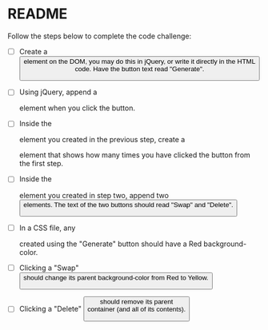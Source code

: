 # README
Follow the steps below to complete the code challenge:

- [ ] Create a <button> element on the DOM, you may do this in jQuery, or write it directly in the HTML code. Have the button text read "Generate".

- [ ] Using jQuery, append a <div> element when you click the button.

- [ ] Inside the <div> element you created in the previous step, create a <p> element that shows how many times you have clicked the button from the first step.

- [ ] Inside the <div> element you created in step two, append two <button> elements. The text of the two buttons should read "Swap" and "Delete".

- [ ] In a CSS file, any <div> created using the "Generate" button should have a Red background-color.

- [ ] Clicking a "Swap" <button> should change its parent background-color from Red to Yellow.

- [ ] Clicking a "Delete" <button> should remove its parent <div> container (and all of its contents).
